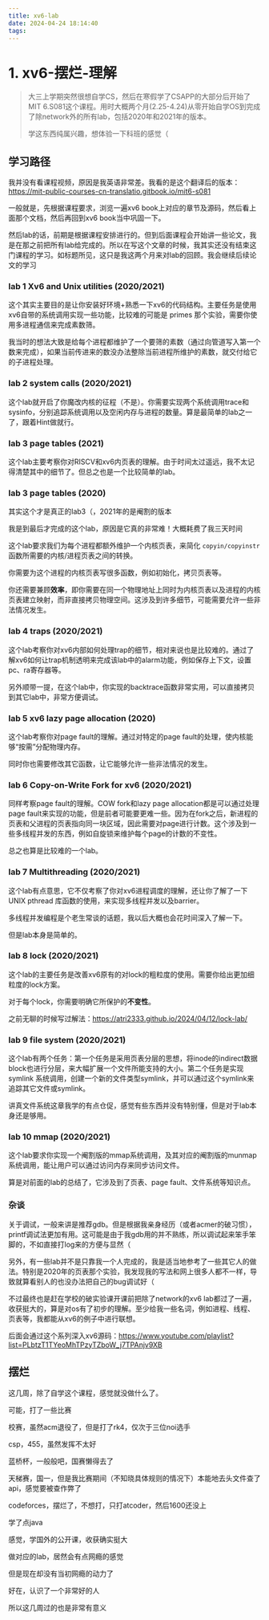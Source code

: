 ```yaml
---
title: xv6-lab
date: 2024-04-24 18:14:40
tags:
---
```


# 1. xv6-摆烂-理解

> 大三上学期突然很想自学CS，然后在寒假学了CSAPP的大部分后开始了MIT 6.S081这个课程。用时大概两个月(2.25-4.24)从零开始自学OS到完成了除network外的所有lab，包括2020年和2021年的版本。
>
> 学这东西纯属兴趣，想体验一下科班的感觉（

## 学习路径

我并没有看课程视频，原因是我英语非常差。我看的是这个翻译后的版本：https://mit-public-courses-cn-translatio.gitbook.io/mit6-s081

一般就是，先根据课程要求，浏览一遍xv6 book上对应的章节及源码，然后看上面那个文档，然后再回到xv6 book当中巩固一下。

然后lab的话，前期是根据课程安排进行的。但到后面课程会开始讲一些论文，我是在那之前把所有lab给完成的。所以在写这个文章的时候，我其实还没有结束这门课程的学习。如标题所见，这只是我这两个月来对lab的回顾。我会继续后续论文的学习

### lab 1 Xv6 and Unix utilities (2020/2021)

这个其实主要目的是让你安装好环境+熟悉一下xv6的代码结构。主要任务是使用xv6自带的系统调用实现一些功能，比较难的可能是 primes 那个实验，需要你使用多进程通信来完成素数筛。

我当时的想法大致是给每个进程都维护了一个要筛的素数（通过向管道写入第一个数来完成），如果当前传进来的数没办法整除当前进程所维护的素数，就交付给它的子进程处理。

### lab 2 system calls (2020/2021)

这个lab就开启了你魔改内核的征程（不是）。你需要实现两个系统调用trace和sysinfo，分别追踪系统调用以及空闲内存与进程的数量。算是最简单的lab之一了，跟着Hint做就行。

### lab 3 page tables (2021)

这个lab主要考察你对RISCV和xv6内页表的理解。由于时间太过遥远，我不太记得清楚其中的细节了。但总之也是一个比较简单的lab。

### lab 3 page tables (2020)

其实这个才是真正的lab3（，2021年的是阉割的版本

我是到最后才完成的这个lab，原因是它真的非常难！大概耗费了我三天时间

这个lab要求我们为每个进程都额外维护一个内核页表，来简化 `copyin/copyinstr` 函数所需要的内核/进程页表之间的转换。

你需要为这个进程的内核页表写很多函数，例如初始化，拷贝页表等。

你还需要兼顾**效率**，即你需要在同一个物理地址上同时为内核页表以及进程的内核页表建立映射，而非直接拷贝物理空间。这涉及到许多细节，可能需要允许一些非法情况发生。

### lab 4 traps (2020/2021)

这个lab考察你对xv6内部如何处理trap的细节，相对来说也是比较难的。通过了解xv6如何让trap机制透明来完成该lab中的alarm功能，例如保存上下文，设置pc、ra寄存器等。

另外顺带一提，在这个lab中，你实现的backtrace函数非常实用，可以直接拷贝到其它lab中，非常方便调试。

### lab 5 xv6 lazy page allocation (2020)

这个lab考察你对page fault的理解。通过对特定的page fault的处理，使内核能够“按需”分配物理内存。

同时你也需要修改其它函数，让它能够允许一些非法情况的发生。

### lab 6 Copy-on-Write Fork for xv6 (2020/2021)

同样考察page fault的理解。COW fork和lazy page allocation都是可以通过处理page fault来实现的功能，但是前者可能要更难一些。因为在fork之后，新进程的页表和父进程的页表指向同一块区域，因此需要对page进行计数。这个涉及到一些多线程并发的东西，例如自旋锁来维护每个page的计数的不变性。

总之也算是比较难的一个lab。

### lab 7 Multithreading (2020/2021)

这个lab有点意思，它不仅考察了你对xv6进程调度的理解，还让你了解了一下 UNIX pthread 库函数的使用，来实现多线程并发以及barrier。

多线程并发编程是个老生常谈的话题，我以后大概也会花时间深入了解一下。

但是lab本身是简单的。

### lab 8 lock (2020/2021)

这个lab的主要任务是改善xv6原有的对lock的粗粒度的使用。需要你给出更加细粒度的lock方案。

对于每个lock，你需要明确它所保护的**不变性**。

之前无聊的时候写过解法：https://atri2333.github.io/2024/04/12/lock-lab/

### lab 9 file system (2020/2021)

这个lab有两个任务：第一个任务是采用页表分层的思想，将inode的indirect数据block也进行分层，来大幅扩展一个文件所能支持的大小。第二个任务是实现 symlink 系统调用，创建一个新的文件类型symlink，并可以通过这个symlink来追踪其它文件或symlink。

讲真文件系统这章我学的有点仓促，感觉有些东西并没有特别懂，但是对于lab本身还是够用。

### lab 10 mmap (2020/2021)

这个lab要求你实现一个阉割版的mmap系统调用，及其对应的阉割版的munmap系统调用，能让用户可以通过访问内存来同步访问文件。

算是对前面的lab的总结了，它涉及到了页表、page fault、文件系统等知识点。

### 杂谈

关于调试，一般来讲是推荐gdb。但是根据我亲身经历（或者acmer的破习惯），printf调试法更加有用。这可能是由于我gdb用的并不熟练，所以调试起来笨手笨脚的，不如直接打log来的方便与显然（

另外，有一些lab并不是只靠我一个人完成的，我是适当地参考了一些其它人的做法。特别是2020年的页表那个实验，我发现我的写法和网上很多人都不一样，导致就算看别人的也没办法把自己的bug调试好（

不过最终也是赶在学校的破实验课开课前把除了network的xv6 lab都过了一遍，收获挺大的，算是对os有了初步的理解。至少给我一些名词，例如进程、线程、页表等，我都能从xv6的例子中进行联想。

后面会通过这个系列深入xv6源码：https://www.youtube.com/playlist?list=PLbtzT1TYeoMhTPzyTZboW_j7TPAnjv9XB

## 摆烂

这几周，除了自学这个课程，感觉就没做什么了。

可能，打了一些比赛

校赛，虽然acm退役了，但是打了rk4，仅次于三位noi选手

csp，455，虽然发挥不太好

蓝桥杯，一般般吧，国赛懒得去了

天梯赛，国一，但是我比赛期间（不知晓具体规则的情况下）本能地去头文件查了api，感觉要被查作弊了

codeforces，摆烂了，不想打，只打atcoder，然后1600还没上

学了点java



感觉，学国外的公开课，收获确实挺大

做对应的lab，居然会有点网瘾的感觉

但是现在却没有当初网瘾的动力了



好在，认识了一个非常好的人

所以这几周过的也是非常有意义

